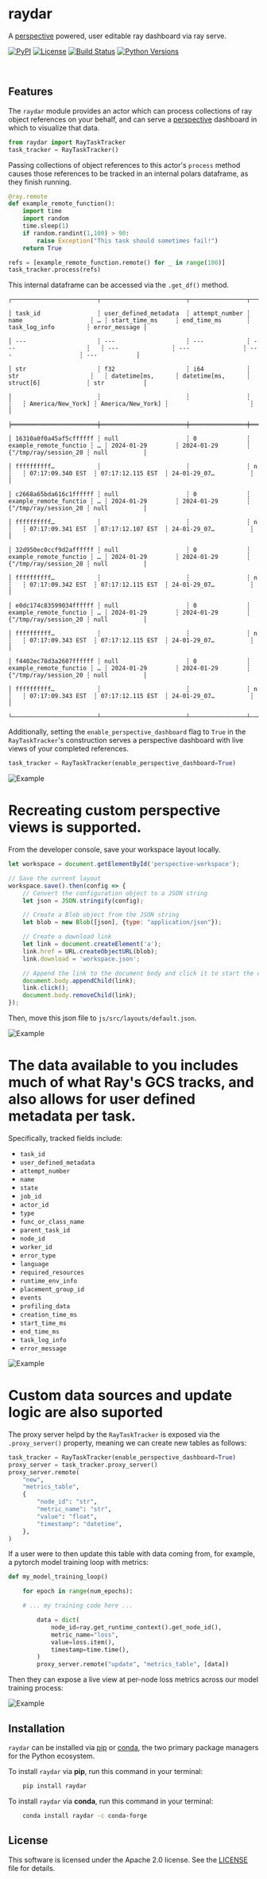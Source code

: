 <!--
<a href="https://github.com/point72/raydar">
  <img src="https://github.com/point72/raydar/raw/main/docs/img/logo.png?raw=true" alt="raydar" width="400"></a>
</a>
<br/>
<br/>
-->

# raydar

A [perspective](https://perspective.finos.org/) powered, user editable ray dashboard via ray serve.

[![PyPI](https://img.shields.io/pypi/v/raydar.svg?style=flat)](https://pypi.python.org/pypi/raydar)
[![License](https://img.shields.io/badge/license-Apache--2.0-green)](https://github.com/Point72/raydar/LICENSE)
[![Build Status](https://github.com/Point72/raydar/actions/workflows/build.yml/badge.svg)](https://github.com/Point72/raydar/actions/workflows/build.yml)
[![Python Versions](https://img.shields.io/badge/python-3.8_%7C_3.9_%7C_3.10_%7C_3.11-blue)](https://github.com/Point72/raydar/blob/main/pyproject.toml)

<br/>


## Features

The `raydar` module provides an actor which can process collections of ray object references on your behalf, and can serve a [perspective](https://github.com/finos/perspective) dashboard in which to visualize that data.

```python
from raydar import RayTaskTracker
task_tracker = RayTaskTracker()
```

Passing collections of object references to this actor's `process` method causes those references to be tracked in an internal polars dataframe, as they finish running.

```python
@ray.remote
def example_remote_function():
    import time
    import random
    time.sleep(1)
    if random.randint(1,100) > 90:
        raise Exception("This task should sometimes fail!")
    return True

refs = [example_remote_function.remote() for _ in range(100)]
task_tracker.process(refs)
```

This internal dataframe can be accessed via the `.get_df()` method.

```raw
┌────────────────────────┬────────────────────────┬────────────────┬────────────────────────┬───┬───────────────────┬───────────────────┬───────────────────────┬───────────────┐

│ task_id                ┆ user_defined_metadata  ┆ attempt_number ┆ name                   ┆ … ┆ start_time_ms     ┆ end_time_ms       ┆ task_log_info         ┆ error_message │

│ ---                    ┆ ---                    ┆ ---            ┆ ---                    ┆   ┆ ---               ┆ ---               ┆ ---                   ┆ ---           │

│ str                    ┆ f32                    ┆ i64            ┆ str                    ┆   ┆ datetime[ms,      ┆ datetime[ms,      ┆ struct[6]             ┆ str           │

│                        ┆                        ┆                ┆                        ┆   ┆ America/New_York] ┆ America/New_York] ┆                       ┆               │

╞════════════════════════╪════════════════════════╪════════════════╪════════════════════════╪═══╪═══════════════════╪═══════════════════╪═══════════════════════╪═══════════════╡

│ 16310a0f0a45af5cffffff ┆ null                   ┆ 0              ┆ example_remote_functio ┆ … ┆ 2024-01-29        ┆ 2024-01-29        ┆ {"/tmp/ray/session_20 ┆ null          │

│ ffffffffff…            ┆                        ┆                ┆ n                      ┆   ┆ 07:17:09.340 EST  ┆ 07:17:12.115 EST  ┆ 24-01-29_07…          ┆               │

│ c2668a65bda616c1ffffff ┆ null                   ┆ 0              ┆ example_remote_functio ┆ … ┆ 2024-01-29        ┆ 2024-01-29        ┆ {"/tmp/ray/session_20 ┆ null          │

│ ffffffffff…            ┆                        ┆                ┆ n                      ┆   ┆ 07:17:09.341 EST  ┆ 07:17:12.107 EST  ┆ 24-01-29_07…          ┆               │

│ 32d950ec0ccf9d2affffff ┆ null                   ┆ 0              ┆ example_remote_functio ┆ … ┆ 2024-01-29        ┆ 2024-01-29        ┆ {"/tmp/ray/session_20 ┆ null          │

│ ffffffffff…            ┆                        ┆                ┆ n                      ┆   ┆ 07:17:09.342 EST  ┆ 07:17:12.115 EST  ┆ 24-01-29_07…          ┆               │

│ e0dc174c83599034ffffff ┆ null                   ┆ 0              ┆ example_remote_functio ┆ … ┆ 2024-01-29        ┆ 2024-01-29        ┆ {"/tmp/ray/session_20 ┆ null          │

│ ffffffffff…            ┆                        ┆                ┆ n                      ┆   ┆ 07:17:09.343 EST  ┆ 07:17:12.115 EST  ┆ 24-01-29_07…          ┆               │

│ f4402ec78d3a2607ffffff ┆ null                   ┆ 0              ┆ example_remote_functio ┆ … ┆ 2024-01-29        ┆ 2024-01-29        ┆ {"/tmp/ray/session_20 ┆ null          │

│ ffffffffff…            ┆                        ┆                ┆ n                      ┆   ┆ 07:17:09.343 EST  ┆ 07:17:12.115 EST  ┆ 24-01-29_07…          ┆               │

└────────────────────────┴────────────────────────┴────────────────┴────────────────────────┴───┴───────────────────┴───────────────────┴───────────────────────┴───────────────┘
```

Additionally, setting the `enable_perspective_dashboard` flag to `True` in the `RayTaskTracker`'s construction serves a perspective dashboard with live views of your completed references.

```python
task_tracker = RayTaskTracker(enable_perspective_dashboard=True)
```

![Example](docs/img/example_perspective_dashboard.gif)

# Recreating custom perspective views is supported.
From the developer console, save your workspace layout locally.

```javascript
let workspace = document.getElementById('perspective-workspace');

// Save the current layout
workspace.save().then(config => {
    // Convert the configuration object to a JSON string
    let json = JSON.stringify(config);

    // Create a Blob object from the JSON string
    let blob = new Blob([json], {type: "application/json"});

    // Create a download link
    let link = document.createElement('a');
    link.href = URL.createObjectURL(blob);
    link.download = 'workspace.json';

    // Append the link to the document body and click it to start the download
    document.body.appendChild(link);
    link.click();
    document.body.removeChild(link);
});
```
Then, move this json file to `js/src/layouts/default.json`.

![Example](docs/img/example_perspective_dashboard_layouts.gif)

# The data available to you includes much of what Ray's GCS tracks, and also allows for user defined metadata per task.

Specifically, tracked fields include:
 * `task_id`
 * `user_defined_metadata`
 * `attempt_number`
 * `name`
 * `state`
 * `job_id`
 * `actor_id`
 * `type`
 * `func_or_class_name`
 * `parent_task_id`
 * `node_id`
 * `worker_id`
 * `error_type`
 * `language`
 * `required_resources`
 * `runtime_env_info`
 * `placement_group_id`
 * `events`
 * `profiling_data`
 * `creation_time_ms`
 * `start_time_ms`
 * `end_time_ms`
 * `task_log_info`
 * `error_message`

![Example](docs/img/example_task_metadata.gif)

# Custom data sources and update logic are also suported

The proxy server helpd by the `RayTaskTracker` is exposed via the `.proxy_server()` property, meaning we can create new tables as follows:


```python
task_tracker = RayTaskTracker(enable_perspective_dashboard=True)
proxy_server = task_tracker.proxy_server()
proxy_server.remote(
    "new",
    "metrics_table",
    {
        "node_id": "str",
        "metric_name": "str",
        "value": "float",
        "timestamp": "datetime",
    },
)
```

If a user were to then update this table with data coming from, for example, a pytorch model training loop with metrics:

```python
def my_model_training_loop()

	for epoch in range(num_epochs):

    # ... my training code here ...

		data = dict(
			node_id=ray.get_runtime_context().get_node_id(),
			metric_name="loss",
			value=loss.item(),
			timestamp=time.time(),
		)
		proxy_server.remote("update", "metrics_table", [data])
```

Then they can expose a live view at per-node loss metrics across our model training process:

![Example](docs/img/example_custom_metrics.gif)

## Installation
`raydar` can be installed via [pip](https://pip.pypa.io) or [conda](https://docs.conda.io/en/latest/), the two primary package managers for the Python ecosystem.

To install `raydar` via **pip**, run this command in your terminal:

```bash
    pip install raydar
```

To install `raydar` via **conda**, run this command in your terminal:

```bash
    conda install raydar -c conda-forge
```

## License
This software is licensed under the Apache 2.0 license. See the [LICENSE](LICENSE) file for details.

